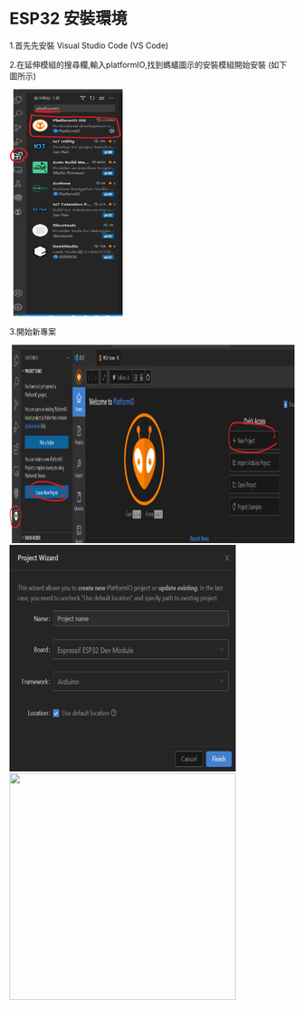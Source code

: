 # ESP32 安裝環境

1.首先先安裝  Visual Studio Code (VS Code) 

2.在延伸模組的搜尋欄,輸入platformIO,找到螞蟻圖示的安裝模組開始安裝 (如下圖所示) 

<img src="../img/install_1.png" width=200px height=400px> 

3.開始新專案 

<img src="../img/install_2.png" width=750px height=350px> 

<img src="../img/install_3.png" width=400px height=400px> 



<img src="../img/blink.gif" width=400px height=400px> 
